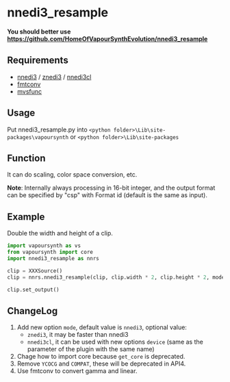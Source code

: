 # nnedi3_resample

**You should better use https://github.com/HomeOfVapourSynthEvolution/nnedi3_resample**

## Requirements

- [nnedi3](https://github.com/dubhater/vapoursynth-nnedi3) / [znedi3](https://github.com/sekrit-twc/znedi3) / [nnedi3cl](https://github.com/HomeOfVapourSynthEvolution/VapourSynth-NNEDI3CL)
- [fmtconv](https://github.com/EleonoreMizo/fmtconv)
- [mvsfunc](https://github.com/AmusementClub/mvsfunc)

## Usage

Put nnedi3_resample.py into `<python folder>\Lib\site-packages\vapoursynth` or `<python folder>\Lib\site-packages`

## Function

It can do scaling, color space conversion, etc.

**Note**: Internally always processing in 16-bit integer, and the output format can be specified by "csp" with Format id (default is the same as input).

## Example

Double the width and height of a clip.

```python
import vapoursynth as vs
from vapoursynth import core
import nnedi3_resample as nnrs

clip = XXXSource()
clip = nnrs.nnedi3_resample(clip, clip.width * 2, clip.height * 2, mode='znedi3')

clip.set_output()
```

## ChangeLog

1. Add new option `mode`, default value is `nnedi3`, optional value:
    - `znedi3`, it may be faster than nnedi3
    - `nnedi3cl`, it can be used with new options `device` (same as the parameter of the plugin with the same name)
2. Chage how to import core because `get_core` is deprecated.
3. Remove `YCOCG` and `COMPAT`, these will be deprecated in API4.
4. Use fmtconv to convert gamma and linear.
